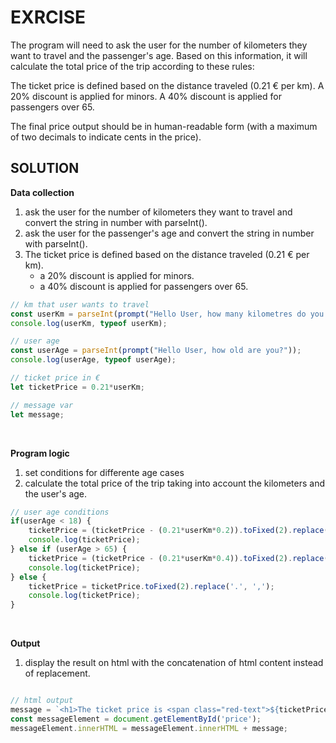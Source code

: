 # EXRCISE


The program will need to ask the user for the number of kilometers they want to travel and the passenger's age. Based on this information, it will calculate the total price of the trip according to these rules:

The ticket price is defined based on the distance traveled (0.21 € per km).
A 20% discount is applied for minors.
A 40% discount is applied for passengers over 65.

The final price output should be in human-readable form (with a maximum of two decimals to indicate cents in the price).
<br>

## SOLUTION

**Data collection**
1.  ask the user for the number of kilometers they want to travel and convert the string in number with parseInt().
2. ask the user for the passenger's age and convert the string in number with parseInt().
3. The ticket price is defined based on the distance traveled (0.21 € per km).
    - a 20% discount is applied for minors.
    - a 40% discount is applied for passengers over 65.

``` javascript
// km that user wants to travel
const userKm = parseInt(prompt("Hello User, how many kilometres do you want to travel?"));
console.log(userKm, typeof userKm);

// user age
const userAge = parseInt(prompt("Hello User, how old are you?"));
console.log(userAge, typeof userAge);

// ticket price in €
let ticketPrice = 0.21*userKm;

// message var
let message;
```
<br>



**Program logic**
1. set conditions for differente age cases
2. calculate the total price of the trip taking into account the kilometers and the user's age.
``` javascript
// user age conditions
if(userAge < 18) {
    ticketPrice = (ticketPrice - (0.21*userKm*0.2)).toFixed(2).replace('.', ',');
    console.log(ticketPrice);
} else if (userAge > 65) {
    ticketPrice = (ticketPrice - (0.21*userKm*0.4)).toFixed(2).replace('.', ',');
    console.log(ticketPrice);
} else {
    ticketPrice = ticketPrice.toFixed(2).replace('.', ',');
    console.log(ticketPrice);
}
```
<br>

**Output**
1. display the result on html with the concatenation of html content instead of replacement.

``` javascript

// html output
message = `<h1>The ticket price is <span class="red-text">${ticketPrice} €</span></h1>`;
const messageElement = document.getElementById('price');
messageElement.innerHTML = messageElement.innerHTML + message;

```
